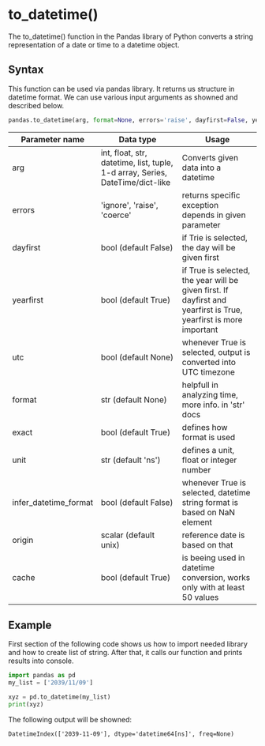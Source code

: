 # to_datetime()
The to_datetime() function in the Pandas library of Python converts a string representation of a date or time to a datetime object.

## Syntax
This function can be used via pandas library. It returns us structure in datetime format. We can use various input arguments as showned and described below.
```py
pandas.to_datetime(arg, format=None, errors='raise', dayfirst=False, yearfirst=False, utc=None, box=True, infer_datetime_format=False, origin='unix', cache=True)
```

| Parameter name | Data type | Usage |
| -------------- | --------- | ----- |
| arg | int, float, str, datetime, list, tuple, 1-d array, Series, DateTime/dict-like | Converts given data into a datetime |
| errors | 'ignore', 'raise', 'coerce' | returns specific exception depends in given parameter |
| dayfirst | bool (default False) | if Trie is selected, the day will be given first |
| yearfirst | bool (default True) | if True is selected, the year will be given first. If dayfirst and yearfirst is True, yearfirst is more important |
| utc | bool (default None) | whenever True is selected, output is converted into UTC timezone|
| format | str (default None) | helpfull in analyzing time, more info. in 'str' docs |
| exact | bool (default True) | defines how format is used |
| unit | str (default 'ns') | defines a unit, float or integer number |
| infer_datetime_format | bool (default False) | whenever True is selected, datetime string format is based on NaN element
| origin | scalar (default unix) | reference date is based on that |
| cache | bool (default True) | is beeing used in datetime conversion, works only with at least 50 values |

## Example
First section of the following code shows us how to import needed library and how to create list of string. After that, it calls our function and prints results into console.
```py
import pandas as pd
my_list = ['2039/11/09']

xyz = pd.to_datetime(my_list)
print(xyz)
```
The following output will be showned:
```shell
DatetimeIndex(['2039-11-09'], dtype='datetime64[ns]', freq=None)
```